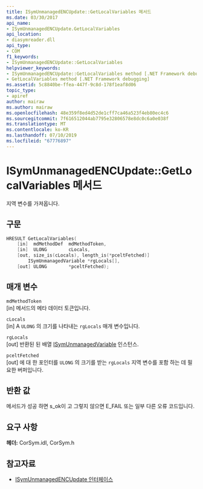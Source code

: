 ```yaml
---
title: ISymUnmanagedENCUpdate::GetLocalVariables 메서드
ms.date: 03/30/2017
api_name:
- ISymUnmanagedENCUpdate.GetLocalVariables
api_location:
- diasymreader.dll
api_type:
- COM
f1_keywords:
- ISymUnmanagedENCUpdate::GetLocalVariables
helpviewer_keywords:
- ISymUnmanagedENCUpdate::GetLocalVariables method [.NET Framework debugging]
- GetLocalVariables method [.NET Framework debugging]
ms.assetid: 5c8840be-ffea-447f-9c8d-178f1eaf8d06
topic_type:
- apiref
author: mairaw
ms.author: mairaw
ms.openlocfilehash: 48e359f8ed4d52de1cff7ca46a523f4eb80ec4c6
ms.sourcegitcommit: 7f616512044ab7795e32806578e8dc0c6a0e038f
ms.translationtype: MT
ms.contentlocale: ko-KR
ms.lasthandoff: 07/10/2019
ms.locfileid: "67776897"
---
```

# <a name="isymunmanagedencupdategetlocalvariables-method"></a>ISymUnmanagedENCUpdate::GetLocalVariables 메서드
지역 변수를 가져옵니다.  
  
## <a name="syntax"></a>구문  
  
```cpp  
HRESULT GetLocalVariables(  
    [in]  mdMethodDef  mdMethodToken,  
    [in]  ULONG        cLocals,  
    [out, size_is(cLocals), length_is(*pceltFetched)]  
        ISymUnmanagedVariable *rgLocals[],  
    [out] ULONG        *pceltFetched);  
```  
  
## <a name="parameters"></a>매개 변수  
 `mdMethodToken`  
 [in] 메서드의 메타 데이터 토큰입니다.  
  
 `cLocals`  
 [in] A `ULONG` 의 크기를 나타내는 `rgLocals` 매개 변수입니다.  
  
 `rgLocals`  
 [out] 반환된 된 배열 [ISymUnmanagedVariable](isymunmanagedvariable-interface.md) 인스턴스.  
  
 `pceltFetched`  
 [out] 에 대 한 포인터를 `ULONG` 의 크기를 받는 `rgLocals` 지역 변수를 포함 하는 데 필요한 버퍼입니다.  
  
## <a name="return-value"></a>반환 값  
 메서드가 성공 하면 s_ok이 고 그렇지 않으면 E_FAIL 또는 일부 다른 오류 코드입니다.  
  
## <a name="requirements"></a>요구 사항  
 **헤더:** CorSym.idl, CorSym.h  
  
## <a name="see-also"></a>참고자료

- [ISymUnmanagedENCUpdate 인터페이스](../../../../docs/framework/unmanaged-api/diagnostics/isymunmanagedencupdate-interface.md)
